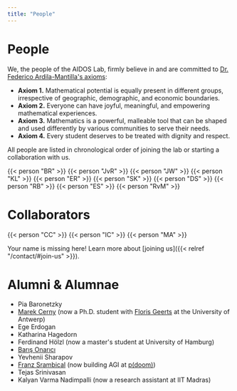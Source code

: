 ```yaml
---
title: "People"
---
```


# People

We, the people of the AIDOS Lab, firmly believe in and are committed to [Dr. Federico Ardila-Mantilla's axioms](https://fardila.com/):

- **Axiom 1.** Mathematical potential is equally present in different groups, irrespective of geographic, demographic, and economic boundaries.
- **Axiom 2.** Everyone can have joyful, meaningful, and empowering mathematical experiences.
- **Axiom 3.** Mathematics is a powerful, malleable tool that can be shaped and used differently by various communities to serve their needs.
- **Axiom 4.** Every student deserves to be treated with dignity and respect.

All people are listed in chronological order of joining the lab or
starting a collaboration with us.

<div class="people-card-container">
    {{< person "BR" >}}
    {{< person "JvR" >}}
    {{< person "JW" >}}
    {{< person "KL" >}}
    {{< person "ER" >}}
    {{< person "SK" >}}
    {{< person "DS" >}}
    {{< person "RB" >}}
    {{< person "ES" >}}
    {{< person "RvM" >}}
</div>

# Collaborators

<div class="people-card-container">
    {{< person "CC" >}}
    {{< person "IC" >}}
    {{< person "MA" >}}
</div>

Your name is missing here! Learn more about [joining us]({{< relref "/contact/#join-us" >}}).

# Alumni & Alumnae

- Pia Baronetzky
- [Marek Cerny](http://marekcerny.com) (now a Ph.D. student with [Floris Geerts](https://fgeerts.github.io/) at the University of Antwerp)
- Ege Erdogan
- Katharina Hagedorn
- Ferdinand Hölzl (now a master's student at University of Hamburg)
- [Barış Onarıcı](https://www.linkedin.com/in/barisonarici-a271828182845904523/)
- Yevhenii Sharapov
- [Franz Srambical](https://srambical.fr/) (now building AGI at [p(doom)](https://pdoom.org))
- Tejas Srinivasan
- Kalyan Varma Nadimpalli (now a research assistant at IIT Madras)
